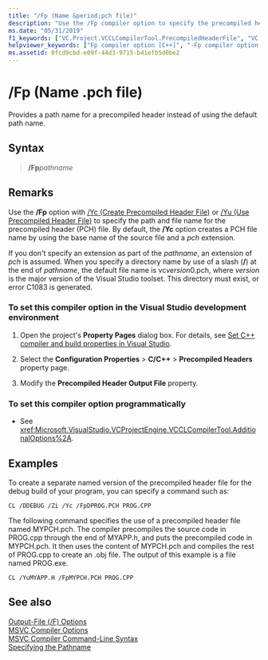 ```yaml
---
title: "/Fp (Name &period;pch file)"
description: "Use the /Fp compiler option to specify the precompiled header file name."
ms.date: "05/31/2019"
f1_keywords: ["VC.Project.VCCLCompilerTool.PrecompiledHeaderFile", "VC.Project.VCCLWCECompilerTool.PrecompiledHeaderFile"]
helpviewer_keywords: ["Fp compiler option [C++]", "-Fp compiler option [C++]", "naming precompiler header files", "PCH files, naming", "names [C++], PCH", ".pch files, naming", "precompiled header files, naming", "/Fp compiler option [C++]"]
ms.assetid: 0fcd9cbd-e09f-44d3-9715-b41efb5d0be2
---
```

# /Fp (Name &period;pch file)

Provides a path name for a precompiled header instead of using the default path name.

## Syntax

> **/Fp**<em>pathname</em>

## Remarks

Use the **/Fp** option with [/Yc (Create Precompiled Header File)](yc-create-precompiled-header-file.md) or [/Yu (Use Precompiled Header File)](yu-use-precompiled-header-file.md) to specify the path and file name for the precompiled header (PCH) file. By default, the **/Yc** option creates a PCH file name by using the base name of the source file and a *pch* extension.

If you don't specify an extension as part of the *pathname*, an extension of *pch* is assumed. When you specify a directory name by use of a slash (**/**) at the end of *pathname*, the default file name is vc*version*0.pch, where *version* is the major version of the Visual Studio toolset. This directory must exist, or error C1083 is generated.

### To set this compiler option in the Visual Studio development environment

1. Open the project's **Property Pages** dialog box. For details, see [Set C++ compiler and build properties in Visual Studio](../working-with-project-properties.md).

1. Select the **Configuration Properties** > **C/C++** > **Precompiled Headers** property page.

1. Modify the **Precompiled Header Output File** property.

### To set this compiler option programmatically

- See <xref:Microsoft.VisualStudio.VCProjectEngine.VCCLCompilerTool.AdditionalOptions%2A>.

## Examples

To create a separate named version of the precompiled header file for the debug build of your program, you can specify a command such as:

```CMD
CL /DDEBUG /Zi /Yc /FpDPROG.PCH PROG.CPP
```

The following command specifies the use of a precompiled header file named MYPCH.pch. The compiler precompiles the source code in PROG.cpp through the end of MYAPP.h, and puts the precompiled code in MYPCH.pch. It then uses the content of MYPCH.pch and compiles the rest of PROG.cpp to create an .obj file. The output of this example is a file named PROG.exe.

```CMD
CL /YuMYAPP.H /FpMYPCH.PCH PROG.CPP
```

## See also

[Output-File (/F) Options](output-file-f-options.md)<br/>
[MSVC Compiler Options](compiler-options.md)<br/>
[MSVC Compiler Command-Line Syntax](compiler-command-line-syntax.md)<br/>
[Specifying the Pathname](specifying-the-pathname.md)
